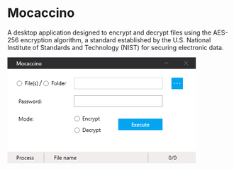 # Mocaccino
A desktop application designed to encrypt and decrypt files using the AES-256 encryption algorithm, a standard established by the U.S. National Institute of Standards and Technology (NIST) for securing electronic data.  

![Mocaccino](./images/mocaccino.png)
